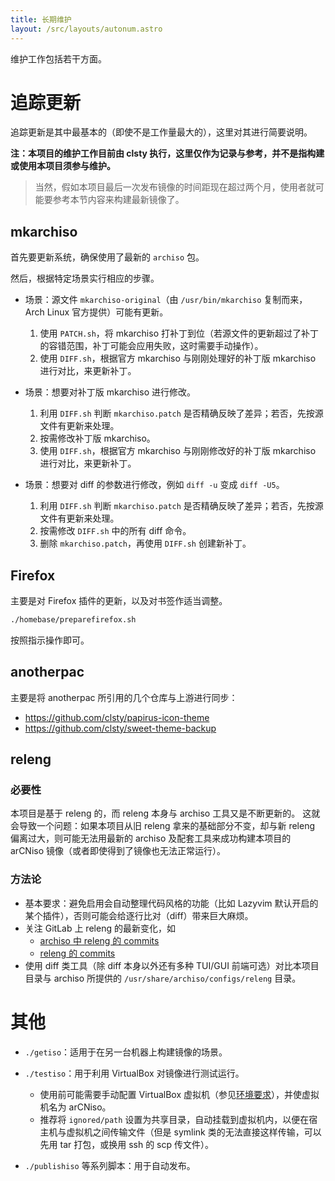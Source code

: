 ```yaml
---
title: 长期维护
layout: /src/layouts/autonum.astro
---
```


维护工作包括若干方面。

# 追踪更新
追踪更新是其中最基本的（即使不是工作量最大的），这里对其进行简要说明。

**注：本项目的维护工作目前由 clsty 执行，这里仅作为记录与参考，并不是指构建或使用本项目须参与维护。**
> 当然，假如本项目最后一次发布镜像的时间距现在超过两个月，使用者就可能要参考本节内容来构建最新镜像了。

## mkarchiso
首先要更新系统，确保使用了最新的 `archiso` 包。

然后，根据特定场景实行相应的步骤。

- 场景：源文件 `mkarchiso-original`（由 `/usr/bin/mkarchiso` 复制而来，Arch Linux 官方提供）可能有更新。
  1. 使用 `PATCH.sh`，将 mkarchiso 打补丁到位（若源文件的更新超过了补丁的容错范围，补丁可能会应用失败，这时需要手动操作）。
  2. 使用 `DIFF.sh`，根据官方 mkarchiso 与刚刚处理好的补丁版 mkarchiso 进行对比，来更新补丁。

- 场景：想要对补丁版 mkarchiso 进行修改。
  1. 利用 `DIFF.sh` 判断 `mkarchiso.patch` 是否精确反映了差异；若否，先按源文件有更新来处理。
  2. 按需修改补丁版 mkarchiso。
  3. 使用 `DIFF.sh`，根据官方 mkarchiso 与刚刚修改好的补丁版 mkarchiso 进行对比，来更新补丁。

- 场景：想要对 diff 的参数进行修改，例如 `diff -u` 变成 `diff -U5`。
  1. 利用 `DIFF.sh` 判断 `mkarchiso.patch` 是否精确反映了差异；若否，先按源文件有更新来处理。
  2. 按需修改 `DIFF.sh` 中的所有 diff 命令。
  3. 删除 `mkarchiso.patch`，再使用 `DIFF.sh` 创建新补丁。

## Firefox
主要是对 Firefox 插件的更新，以及对书签作适当调整。
```bash
./homebase/preparefirefox.sh
```
按照指示操作即可。

## anotherpac
主要是将 anotherpac 所引用的几个仓库与上游进行同步：
- <https://github.com/clsty/papirus-icon-theme>
- <https://github.com/clsty/sweet-theme-backup>

## releng

### 必要性

本项目是基于 releng 的，而 releng 本身与 archiso 工具又是不断更新的。
这就会导致一个问题：如果本项目从旧 releng 拿来的基础部分不变，却与新 releng 偏离过大，则可能无法用最新的 archiso 及配套工具来成功构建本项目的 arCNiso 镜像（或者即使得到了镜像也无法正常运行）。

### 方法论

- 基本要求：避免启用会自动整理代码风格的功能（比如 Lazyvim 默认开启的某个插件），否则可能会给逐行比对（diff）带来巨大麻烦。
- 关注 GitLab 上 releng 的最新变化，如
  - [archiso 中 releng 的 commits](https://gitlab.archlinux.org/archlinux/archiso/-/commits/master/configs/releng?ref_type=heads)
  - [releng 的 commits](https://gitlab.archlinux.org/archlinux/releng/-/commits/master/?ref_type=HEADS)
- 使用 diff 类工具（除 diff 本身以外还有多种 TUI/GUI 前端可选）对比本项目目录与 archiso 所提供的 `/usr/share/archiso/configs/releng` 目录。


# 其他
- `./getiso`：适用于在另一台机器上构建镜像的场景。

- `./testiso`：用于利用 VirtualBox 对镜像进行测试运行。
  - 使用前可能需要手动配置 VirtualBox 虚拟机（参见[环境要求](/readme#环境要求)），并使虚拟机名为 arCNiso。
  - 推荐将 `ignored/path` 设置为共享目录，自动挂载到虚拟机内，以便在宿主机与虚拟机之间传输文件（但是 symlink 类的无法直接这样传输，可以先用 tar 打包，或换用 ssh 的 scp 传文件）。

- `./publishiso` 等系列脚本：用于自动发布。
